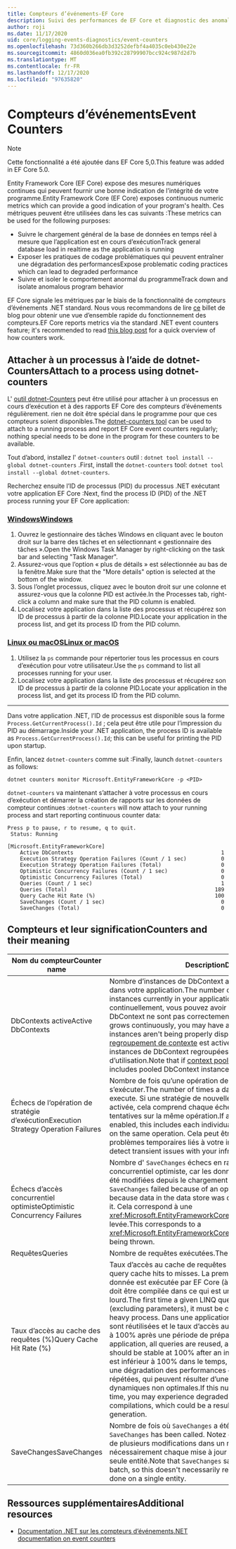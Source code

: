 ```yaml
---
title: Compteurs d’événements-EF Core
description: Suivi des performances de EF Core et diagnostic des anomalies avec les compteurs d’événements .NET
author: roji
ms.date: 11/17/2020
uid: core/logging-events-diagnostics/event-counters
ms.openlocfilehash: 73d360b266db3d3252defbf4a4035c0eb430e22e
ms.sourcegitcommit: 4860d036ea0fb392c28799907bcc924c987d2d7b
ms.translationtype: MT
ms.contentlocale: fr-FR
ms.lasthandoff: 12/17/2020
ms.locfileid: "97635820"
---
```

# <a name="event-counters"></a><span data-ttu-id="3e7f4-103">Compteurs d’événements</span><span class="sxs-lookup"><span data-stu-id="3e7f4-103">Event Counters</span></span>

> [!NOTE]
> <span data-ttu-id="3e7f4-104">Cette fonctionnalité a été ajoutée dans EF Core 5,0.</span><span class="sxs-lookup"><span data-stu-id="3e7f4-104">This feature was added in EF Core 5.0.</span></span>

<span data-ttu-id="3e7f4-105">Entity Framework Core (EF Core) expose des mesures numériques continues qui peuvent fournir une bonne indication de l’intégrité de votre programme.</span><span class="sxs-lookup"><span data-stu-id="3e7f4-105">Entity Framework Core (EF Core) exposes continuous numeric metrics which can provide a good indication of your program's health.</span></span> <span data-ttu-id="3e7f4-106">Ces métriques peuvent être utilisées dans les cas suivants :</span><span class="sxs-lookup"><span data-stu-id="3e7f4-106">These metrics can be used for the following purposes:</span></span>

* <span data-ttu-id="3e7f4-107">Suivre le chargement général de la base de données en temps réel à mesure que l’application est en cours d’exécution</span><span class="sxs-lookup"><span data-stu-id="3e7f4-107">Track general database load in realtime as the application is running</span></span>
* <span data-ttu-id="3e7f4-108">Exposer les pratiques de codage problématiques qui peuvent entraîner une dégradation des performances</span><span class="sxs-lookup"><span data-stu-id="3e7f4-108">Expose problematic coding practices which can lead to degraded performance</span></span>
* <span data-ttu-id="3e7f4-109">Suivre et isoler le comportement anormal du programme</span><span class="sxs-lookup"><span data-stu-id="3e7f4-109">Track down and isolate anomalous program behavior</span></span>

<span data-ttu-id="3e7f4-110">EF Core signale les métriques par le biais de la fonctionnalité de compteurs d’événements .NET standard. Nous vous recommandons de lire [ce](https://devblogs.microsoft.com/dotnet/introducing-diagnostics-improvements-in-net-core-3-0/) billet de blog pour obtenir une vue d’ensemble rapide du fonctionnement des compteurs.</span><span class="sxs-lookup"><span data-stu-id="3e7f4-110">EF Core reports metrics via the standard .NET event counters feature; it's recommended to read [this blog post](https://devblogs.microsoft.com/dotnet/introducing-diagnostics-improvements-in-net-core-3-0/) for a quick overview of how counters work.</span></span>

## <a name="attach-to-a-process-using-dotnet-counters"></a><span data-ttu-id="3e7f4-111">Attacher à un processus à l’aide de dotnet-Counters</span><span class="sxs-lookup"><span data-stu-id="3e7f4-111">Attach to a process using dotnet-counters</span></span>

<span data-ttu-id="3e7f4-112">L' [outil dotnet-Counters](https://docs.microsoft.com/dotnet/core/diagnostics/dotnet-counters) peut être utilisé pour attacher à un processus en cours d’exécution et à des rapports EF Core des compteurs d’événements régulièrement. rien ne doit être spécial dans le programme pour que ces compteurs soient disponibles.</span><span class="sxs-lookup"><span data-stu-id="3e7f4-112">The [dotnet-counters tool](https://docs.microsoft.com/dotnet/core/diagnostics/dotnet-counters) can be used to attach to a running process and report EF Core event counters regularly; nothing special needs to be done in the program for these counters to be available.</span></span>

<span data-ttu-id="3e7f4-113">Tout d’abord, installez l' `dotnet-counters` outil : `dotnet tool install --global dotnet-counters` .</span><span class="sxs-lookup"><span data-stu-id="3e7f4-113">First, install the `dotnet-counters` tool: `dotnet tool install --global dotnet-counters`.</span></span>

<span data-ttu-id="3e7f4-114">Recherchez ensuite l’ID de processus (PID) du processus .NET exécutant votre application EF Core :</span><span class="sxs-lookup"><span data-stu-id="3e7f4-114">Next, find the process ID (PID) of the .NET process running your EF Core application:</span></span>

### <a name="windows"></a>[<span data-ttu-id="3e7f4-115">Windows</span><span class="sxs-lookup"><span data-stu-id="3e7f4-115">Windows</span></span>](#tab/windows)

1. <span data-ttu-id="3e7f4-116">Ouvrez le gestionnaire des tâches Windows en cliquant avec le bouton droit sur la barre des tâches et en sélectionnant « gestionnaire des tâches ».</span><span class="sxs-lookup"><span data-stu-id="3e7f4-116">Open the Windows Task Manager by right-clicking on the task bar and selecting "Task Manager".</span></span>
2. <span data-ttu-id="3e7f4-117">Assurez-vous que l’option « plus de détails » est sélectionnée au bas de la fenêtre.</span><span class="sxs-lookup"><span data-stu-id="3e7f4-117">Make sure that the "More details" option is selected at the bottom of the window.</span></span>
3. <span data-ttu-id="3e7f4-118">Sous l’onglet processus, cliquez avec le bouton droit sur une colonne et assurez-vous que la colonne PID est activée.</span><span class="sxs-lookup"><span data-stu-id="3e7f4-118">In the Processes tab, right-click a column and make sure that the PID column is enabled.</span></span>
4. <span data-ttu-id="3e7f4-119">Localisez votre application dans la liste des processus et récupérez son ID de processus à partir de la colonne PID.</span><span class="sxs-lookup"><span data-stu-id="3e7f4-119">Locate your application in the process list, and get its process ID from the PID column.</span></span>

### <a name="linux-or-macos"></a>[<span data-ttu-id="3e7f4-120">Linux ou macOS</span><span class="sxs-lookup"><span data-stu-id="3e7f4-120">Linux or macOS</span></span>](#tab/fluent-api)

1. <span data-ttu-id="3e7f4-121">Utilisez la `ps` commande pour répertorier tous les processus en cours d’exécution pour votre utilisateur.</span><span class="sxs-lookup"><span data-stu-id="3e7f4-121">Use the `ps` command to list all processes running for your user.</span></span>
2. <span data-ttu-id="3e7f4-122">Localisez votre application dans la liste des processus et récupérez son ID de processus à partir de la colonne PID.</span><span class="sxs-lookup"><span data-stu-id="3e7f4-122">Locate your application in the process list, and get its process ID from the PID column.</span></span>

***

<span data-ttu-id="3e7f4-123">Dans votre application .NET, l’ID de processus est disponible sous la forme `Process.GetCurrentProcess().Id` ; cela peut être utile pour l’impression du PID au démarrage.</span><span class="sxs-lookup"><span data-stu-id="3e7f4-123">Inside your .NET application, the process ID is available as `Process.GetCurrentProcess().Id`; this can be useful for printing the PID upon startup.</span></span>

<span data-ttu-id="3e7f4-124">Enfin, lancez `dotnet-counters` comme suit :</span><span class="sxs-lookup"><span data-stu-id="3e7f4-124">Finally, launch `dotnet-counters` as follows:</span></span>

```console
dotnet counters monitor Microsoft.EntityFrameworkCore -p <PID>
```

<span data-ttu-id="3e7f4-125">`dotnet-counters` va maintenant s’attacher à votre processus en cours d’exécution et démarrer la création de rapports sur les données de compteur continues :</span><span class="sxs-lookup"><span data-stu-id="3e7f4-125">`dotnet-counters` will now attach to your running process and start reporting continuous counter data:</span></span>

```console
Press p to pause, r to resume, q to quit.
 Status: Running

[Microsoft.EntityFrameworkCore]
    Active DbContexts                                               1
    Execution Strategy Operation Failures (Count / 1 sec)           0
    Execution Strategy Operation Failures (Total)                   0
    Optimistic Concurrency Failures (Count / 1 sec)                 0
    Optimistic Concurrency Failures (Total)                         0
    Queries (Count / 1 sec)                                         1
    Queries (Total)                                               189
    Query Cache Hit Rate (%)                                      100
    SaveChanges (Count / 1 sec)                                     0
    SaveChanges (Total)                                             0
```

## <a name="counters-and-their-meaning"></a><span data-ttu-id="3e7f4-126">Compteurs et leur signification</span><span class="sxs-lookup"><span data-stu-id="3e7f4-126">Counters and their meaning</span></span>

<span data-ttu-id="3e7f4-127">Nom du compteur</span><span class="sxs-lookup"><span data-stu-id="3e7f4-127">Counter name</span></span>                          | <span data-ttu-id="3e7f4-128">Description</span><span class="sxs-lookup"><span data-stu-id="3e7f4-128">Description</span></span>
------------------------------------- | ----
<span data-ttu-id="3e7f4-129">DbContexts active</span><span class="sxs-lookup"><span data-stu-id="3e7f4-129">Active DbContexts</span></span>                     | <span data-ttu-id="3e7f4-130">Nombre d’instances de DbContext actives et inactives actuellement dans votre application.</span><span class="sxs-lookup"><span data-stu-id="3e7f4-130">The number of active, undisposed DbContext instances currently in your application.</span></span> <span data-ttu-id="3e7f4-131">Si ce nombre augmente continuellement, vous pouvez avoir une fuite, car les instances de DbContext ne sont pas correctement supprimées.</span><span class="sxs-lookup"><span data-stu-id="3e7f4-131">If this number grows continuously, you may have a leak because DbContext instances aren't being properly disposed.</span></span> <span data-ttu-id="3e7f4-132">Notez que si le [regroupement de contexte](xref:core/performance/advanced-performance-topics#dbcontext-pooling) est activé, ce nombre comprend les instances de DbContext regroupées qui ne sont pas en cours d’utilisation.</span><span class="sxs-lookup"><span data-stu-id="3e7f4-132">Note that if [context pooling](xref:core/performance/advanced-performance-topics#dbcontext-pooling) is enabled, this number includes pooled DbContext instances not currently in use.</span></span>
<span data-ttu-id="3e7f4-133">Échecs de l’opération de stratégie d’exécution</span><span class="sxs-lookup"><span data-stu-id="3e7f4-133">Execution Strategy Operation Failures</span></span> | <span data-ttu-id="3e7f4-134">Nombre de fois qu’une opération de base de données n’a pas pu s’exécuter.</span><span class="sxs-lookup"><span data-stu-id="3e7f4-134">The number of times a database operation failed to execute.</span></span> <span data-ttu-id="3e7f4-135">Si une stratégie de nouvelle tentative d’exécution est activée, cela comprend chaque échec individuel dans plusieurs tentatives sur la même opération.</span><span class="sxs-lookup"><span data-stu-id="3e7f4-135">If a retrying execution strategy is enabled, this includes each individual failure within multiple attempts on the same operation.</span></span> <span data-ttu-id="3e7f4-136">Cela peut être utilisé pour détecter les problèmes temporaires liés à votre infrastructure.</span><span class="sxs-lookup"><span data-stu-id="3e7f4-136">This can be used to detect transient issues with your infrastructure.</span></span>
<span data-ttu-id="3e7f4-137">Échecs d’accès concurrentiel optimiste</span><span class="sxs-lookup"><span data-stu-id="3e7f4-137">Optimistic Concurrency Failures</span></span>       | <span data-ttu-id="3e7f4-138">Nombre d' `SaveChanges` échecs en raison d’une erreur d’accès concurrentiel optimiste, car les données du magasin de données ont été modifiées depuis le chargement du code.</span><span class="sxs-lookup"><span data-stu-id="3e7f4-138">The number of times `SaveChanges` failed because of an optimistic concurrency error, because data in the data store was changed since your code loaded it.</span></span> <span data-ttu-id="3e7f4-139">Cela correspond à une <xref:Microsoft.EntityFrameworkCore.DbUpdateConcurrencyException> levée.</span><span class="sxs-lookup"><span data-stu-id="3e7f4-139">This corresponds to a <xref:Microsoft.EntityFrameworkCore.DbUpdateConcurrencyException> being thrown.</span></span>
<span data-ttu-id="3e7f4-140">Requêtes</span><span class="sxs-lookup"><span data-stu-id="3e7f4-140">Queries</span></span>                               | <span data-ttu-id="3e7f4-141">Nombre de requêtes exécutées.</span><span class="sxs-lookup"><span data-stu-id="3e7f4-141">The number of queries executed.</span></span>
<span data-ttu-id="3e7f4-142">Taux d’accès au cache des requêtes (%)</span><span class="sxs-lookup"><span data-stu-id="3e7f4-142">Query Cache Hit Rate (%)</span></span>              | <span data-ttu-id="3e7f4-143">Taux d’accès au cache de requêtes pour les échecs.</span><span class="sxs-lookup"><span data-stu-id="3e7f4-143">The ratio of query cache hits to misses.</span></span> <span data-ttu-id="3e7f4-144">La première fois qu’une requête LINQ donnée est exécutée par EF Core (à l’exclusion des paramètres), elle doit être compilée dans ce qui est un processus relativement lourd.</span><span class="sxs-lookup"><span data-stu-id="3e7f4-144">The first time a given LINQ query is executed by EF Core (excluding parameters), it must be compiled in what is a relatively heavy process.</span></span> <span data-ttu-id="3e7f4-145">Dans une application normale, toutes les requêtes sont réutilisées et le taux d’accès au cache de requête doit être stable à 100% après une période de préparation initiale.</span><span class="sxs-lookup"><span data-stu-id="3e7f4-145">In a normal application, all queries are reused, and the query cache hit rate should be stable at 100% after an initial warmup period.</span></span> <span data-ttu-id="3e7f4-146">Si ce nombre est inférieur à 100% dans le temps, il se peut que vous rencontriez une dégradation des performances en raison de compilations répétées, qui peuvent résulter d’une génération de requêtes dynamiques non optimales.</span><span class="sxs-lookup"><span data-stu-id="3e7f4-146">If this number is less than 100% over time, you may experience degraded perf due to repeated compilations, which could be a result of suboptimal dynamic query generation.</span></span>
<span data-ttu-id="3e7f4-147">SaveChanges</span><span class="sxs-lookup"><span data-stu-id="3e7f4-147">SaveChanges</span></span>                           | <span data-ttu-id="3e7f4-148">Nombre de fois où `SaveChanges` a été appelé.</span><span class="sxs-lookup"><span data-stu-id="3e7f4-148">The number of times `SaveChanges` has been called.</span></span> <span data-ttu-id="3e7f4-149">Notez que l' `SaveChanges` enregistrement de plusieurs modifications dans un même lot ne représente pas nécessairement chaque mise à jour individuelle effectuée sur une seule entité.</span><span class="sxs-lookup"><span data-stu-id="3e7f4-149">Note that `SaveChanges` saves multiple changes in a single batch, so this doesn't necessarily represent each individual update done on a single entity.</span></span>

## <a name="additional-resources"></a><span data-ttu-id="3e7f4-150">Ressources supplémentaires</span><span class="sxs-lookup"><span data-stu-id="3e7f4-150">Additional resources</span></span>

* [<span data-ttu-id="3e7f4-151">Documentation .NET sur les compteurs d’événements</span><span class="sxs-lookup"><span data-stu-id="3e7f4-151">.NET documentation on event counters</span></span>](https://docs.microsoft.com/dotnet/core/diagnostics/event-counters)
